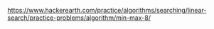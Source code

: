 https://www.hackerearth.com/practice/algorithms/searching/linear-search/practice-problems/algorithm/min-max-8/
